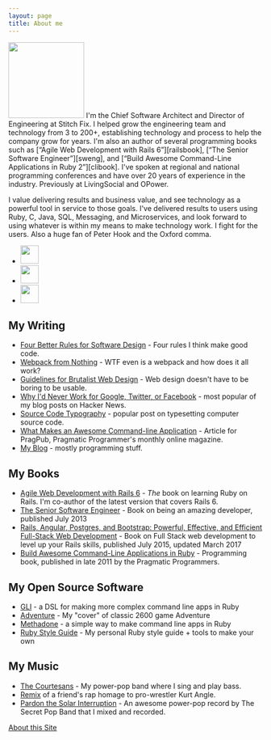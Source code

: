 ```yaml
---
layout: page
title: About me
---
```


<img class="fl pr2 pb3" src="/images/DavidCopeland.png" height="150">
I'm the Chief Software Architect and Director of Engineering at Stitch Fix.  I helped grow the engineering team and technology from 3 to 200+, establishing technology and process to help the company grow for years.  I'm also an author of several programming books such as [“Agile Web Development with Rails 6”][railsbook], [“The Senior Software Engineer”][sweng], and [“Build Awesome Command-Line Applications in Ruby 2”][clibook].  I've spoken at regional and national programming conferences and have over 20 years of experience in the industry. Previously at LivingSocial and OPower.

I value delivering results and business value, and see technology as a powerful tool in service to those goals.  I've delivered
results to users using Ruby, C, Java, SQL, Messaging, and Microservices, and look forward to using whatever is within my means to
make technology work.  I fight for the users.  Also a huge fan of Peter Hook and the Oxford comma.

<nav>
<ul class="list-inline ml0 pl0">
<li>
<a href="https://github.com/davetron5000"><img src="/images/github-icon.png" height="36"></a>
</li>
<li>
<a href="https://twitter.com/davetron5000"><img src="/images/twitter-icon.png" height="36"></a>
</li>
<li>
<a href="https://www.linkedin.com/in/davidcopeland"><img src="/images/linkedin-icon.png" height="36"></a>
</li>
</ul>
</nav>

[stitchfix]: http://www.stitchfix.com

## My Writing

* [Four Better Rules for Software Design][four_rules] - Four rules I think make good code.
* [Webpack from Nothing][webpack] - WTF even is a webpack and how does it all work?
* [Guidelines for Brutalist Web Design][brutalist] - Web design doesn't have to be boring to be usable.
* [Why I'd Never Work for Google, Twitter, or Facebook][nogoogle] - most popular of my blog posts on Hacker News.
* [Source Code Typography][typography] - popular post on typesetting computer source code.
* [What Makes an Awesome Command-line Application][pragpub] - Article for PragPub, Pragmatic Programmer's monthly online magazine.
* [My Blog](/blog/archives) - mostly programming stuff.

## My Books

* [Agile Web Development with Rails 6][railsbook] - *The* book on learning Ruby on Rails.  I'm co-author of the latest version that covers Rails 6.
* [The Senior Software Engineer][sweng] - Book on being an amazing developer, published July 2013
* [Rails, Angular, Postgres, and Bootstrap: Powerful, Effective, and Efficient Full-Stack Web Development][fullstackbook] - Book on Full Stack web development to level up your Rails skills, published July 2015, updated March 2017
* [Build Awesome Command-Line Applications in Ruby][clibook] - Programming book, published in late 2011 by the Pragmatic Programmers.

[railsbook]: https://pragprog.com/book/rails6
[clibook]: http://pragprog.com/book/dccar2
[nogoogle]: http://naildrivin5.com/blog/2011/08/01/why-i-wont-work-for-google-twitter-facebook.html
[typography]: /blog/2013/05/17/source-code-typography.html
[pragpub]: http://pragprog.com/magazines/2012-05/what-makes-an-awesome-commandline-application
[sweng]: http://www.theseniorsoftwareengineer.com
[fullstackbook]: https://pragprog.com/titles/dcbang2
[webpack]: https://what-problem-does-it-solve.com/webpack/index.html
[brutalist]: https://brutalist-web.design
[four_rules]: /blog/2019/07/25/four-better-rules-for-software-design.html

## My Open Source Software

* [GLI][gli] - a DSL for making more complex command line apps in Ruby
* [Adventure][adventure] - My "cover" of classic 2600 game Adventure
* [Methadone][methadone] - a simple way to make command line apps in Ruby
* [Ruby Style Guide][ruby-style] - My personal Ruby style guide + tools to make your own

[methadone]: https://github.com/davetron5000/methadone
[gli]: https://github.com/davetron5000/gli
[trickster]: https://github.com/davetron5000/trickster
[ruby-style]: https://github.com/davetron5000/ruby-style
[adventure]: http://naildrivin5.com/adventure/

## My Music

* [The Courtesans](http://www.facebook.com/courtesans) - My power-pop band where I sing and play bass.
* [Remix](http://www.reverbnation.com/davetron5000) of a friend's rap homage to pro-wrestler Kurt Angle.
* [Pardon the Solar Interruption](http://www.cdbaby.com/cd/secretpopband) - An awesome power-pop record by The Secret Pop Band that I mixed and recorded.

[About this Site](/colophon.html)
